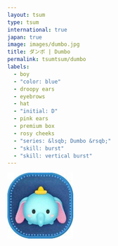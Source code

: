 ```yaml
---
layout: tsum
type: tsum
international: true
japan: true
image: images/dumbo.jpg
title: ダンボ | Dumbo
permalink: tsumtsum/dumbo
labels:
  - boy
  - "color: blue"
  - droopy ears
  - eyebrows
  - hat
  - "initial: D"
  - pink ears
  - premium box
  - rosy cheeks
  - "series: &lsqb; Dumbo &rsqb;"
  - "skill: burst"
  - "skill: vertical burst"
---
```

<img class="ui image" src="../images/dumbo.jpg">
